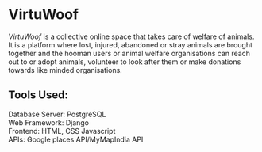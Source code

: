 # VirtuWoof
_VirtuWoof_ is a collective online space that takes care of welfare of animals. It is a platform where lost, injured, abandoned or stray animals are brought together and the hooman users or animal welfare organisations can reach out to or adopt animals, volunteer to look after them or make donations towards like minded organisations.


## Tools Used:
Database Server: PostgreSQL\
Web Framework: Django\
Frontend: HTML, CSS Javascript\
APIs: Google places API/MyMapIndia API
